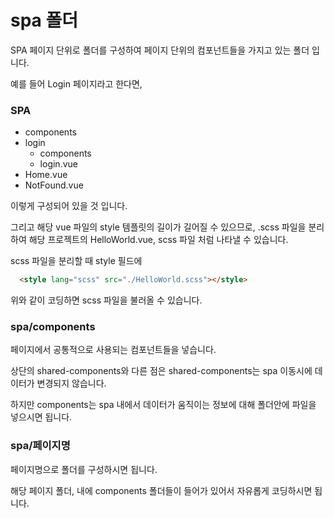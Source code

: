 # spa 폴더

SPA 페이지 단위로 폴더를 구성하여 페이지 단위의 컴포넌트들을 가지고 있는 폴더 입니다.

예를 들어 Login 페이지라고 한다면,

### SPA

- components
- login
  - components
  - login.vue
- Home.vue
- NotFound.vue

이렇게 구성되어 있을 것 입니다.

그리고 해당 vue 파일의 style 템플릿의 길이가 길어질 수 있으므로,
.scss 파일을 분리하여 해당 프로젝트의 HelloWorld.vue, scss 파일 처럼 나타낼 수 있습니다.

scss 파일을 분리할 때 style 필드에 

````html
  <style lang="scss" src="./HelloWorld.scss"></style>
````

위와 같이 코딩하면 scss 파일을 불러올 수 있습니다.

### spa/components

페이지에서 공통적으로 사용되는 컴포넌트들을 넣습니다.

상단의 shared-components와 다른 점은 shared-components는 spa 이동시에 데이터가 변경되지 않습니다.

하지만 components는 spa 내에서 데이터가 움직이는 정보에 대해 폴더안에 파일을 넣으시면 됩니다.

### spa/페이지명

페이지명으로 폴더를 구성하시면 됩니다.

해당 페이지 폴더, 내에 components 폴더들이 들어가 있어서 자유롭게 코딩하시면 됩니다.
